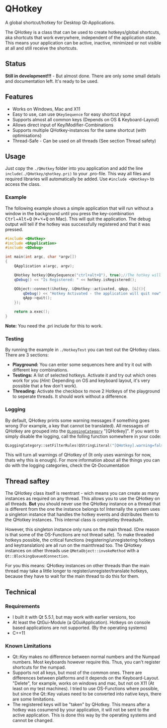 # QHotkey
A global shortcut/hotkey for Desktop Qt-Applications.

The QHotkey is a class that can be used to create hotkeys/global shortcuts, aka shortcuts that work everywhere, independent of the application state. This means your application can be active, inactive, minimized or not visible at all and still receive the shortcuts.

## Status
**Still in development!!!** - But almost done. There are only some small details and documentation left. It's ready to be used.

## Features
 - Works on Windows, Mac and X11
 - Easy to use, can use `QKeySequence` for easy shortcut input
 - Supports almost all common keys (Depends on OS & Keyboard-Layout)
 - Allows direct input of Key/Modifier-Combinations
 - Supports multiple QHotkey-instances for the same shortcut (with optimisations)
 - Thread-Safe - Can be used on all threads (See section Thread safety)

## Usage
Just copy the `./QHotkey` folder into you application and add the line `include(./QHotkey/qhotkey.pri)` to your .pro-file. This way all files and required libraries will automatically be added. Use `#include <QHotkey>` to access the class.

### Example
The following example shows a simple application that will run without a window in the background until you press the key-combination <kbd>Ctrl</kbd>+<kbd>Alt</kbd>+<kbd>Q</kbd> (<kbd>⌘</kbd>+<kbd>⌥</kbd>+<kbd>Q</kbd> on Mac). This will quit the application. The debug output will tell if the hotkey was successfully registered and that it was pressed.
```cpp
#include <QHotkey>
#include <QApplication>
#include <QDebug>

int main(int argc, char *argv[])
{
    QApplication a(argc, argv);

    QHotkey hotkey(QKeySequence("ctrl+alt+Q"), true);//The hotkey will be automatically registered
    qDebug() << "Is Registered: " << hotkey.isRegistered();

    QObject::connect(&hotkey, &QHotkey::activated, qApp, [&](){
        qDebug() << "Hotkey Activated - the application will quit now";
        qApp->quit();
    });

    return a.exec();
}
```

**Note:** You need the .pri include for this to work.

### Testing
By running the example in `./HotkeyTest` you can test out the QHotkey class. There are 3 sections:
 - **Playground:** You can enter some sequences here and try it out with different key combinations.
 - **Testings:** A list of selected hotkeys. Activate it and try out which ones work for you (*Hint:* Depending on OS and keyboard layout, it's very possible that a few don't work).
 - **Threading:** Activate the checkbox to move 2 Hotkeys of the playground to seperate threads. It should work without a difference.

### Logging
By default, QHotkey prints some warning messages if something goes wrong (For example, a key that cannot be translated). All messages of QHotkey are grouped into the [`QLoggingCategory`](https://doc.qt.io/qt-5/qloggingcategory.html) "[QHotkey]". If you want to simply disable the logging, call the folling function somewhere in your code:
```cpp
QLoggingCategory::setFilterRules(QStringLiteral("[QHotkey].warning=false"));
```
This will turn all warnings of QHotkey of (It only uses warnings for now, thats why this is enough). For more information about all the things you can do with the logging categories, check the Qt-Documentation

## Thread saftey
The QHotkey class itself is reentrant - wich means you can create as many instances as required on any thread. This allows you to use the QHotkey on all threads. **But** you should never use the QHotkey instance on a thread that is different from the one the instance belongs to! Internally the system uses a singleton instance that handles the hotkey events and distributes them to the QHotkey instances. This internal class is completley threadsafe.

However, this singleton instance only runs on the main thread. (One reason is that some of the OS-Functions are not thread safe). To make threaded hotkeys possible, the critical functions (registering/unregistering hotkeys and keytranslation) are all run on the mainthread too. The QHotkey instances on other threads use `QMetaObject::invokeMethod` with a `Qt::BlockingQueuedConnection`.

For you this means: QHotkey instances on other threads than the main thread may take a little longer to register/unregister/translate hotkeys, because they have to wait for the main thread to do this for them.

## Technical
### Requirements
 - I built it with Qt 5.5.1, but may work with earlier versions, too
 - At least the QtGui-Module (a QGuiApplication). Hotkeys on console based applications are not supported. (By the operating systems)
 - C++11

### Known Limitations
 - Qt::Key makes no difference between normal numbers and the Numpad numbers. Most keyboards however require this. Thus, you can't register shortcuts for the numpad.
 - Supports not all keys, but most of the common ones. There are differences between platforms and it depends on the Keyboard-Layout. "Delete", for example, works on windows and mac, but not on X11 (At least on my test machines). I tried to use OS-Functions where possible, but since the Qt::Key values need to be converted into native keys, there are some limitations.
 - The registered keys will be "taken" by QHotkey. This means after a hotkey was cosumend by your application, it will not be sent to the active application. This is done this way by the operating systems and cannot be changed.
